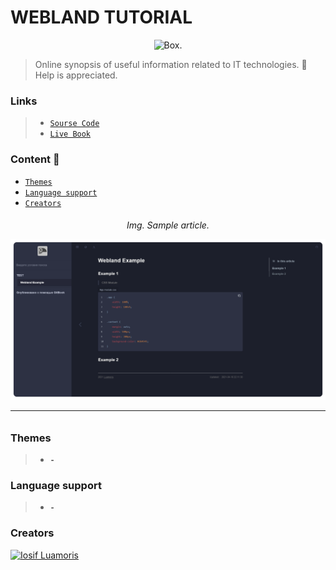 # WEBLAND TUTORIAL

<p align="center">
	<img width="50" src="https://cutt.ly/Jc9BZ0O" alt="Box.">
</p>

> Online synopsis of useful information related to IT technologies.
>  &#128215; Help is appreciated.

### Links

> * [`Sourse Code`][sourse-code]
> * [`Live Book`][live-book]


### Content &#128640;

* [`Themes`](#Themes)
* [`Language support`](#language-support)
* [`Creators`](#creators)


<p align="center">
	<h6 align="center">Img. Sample article.</з>
	<p></p>
	<img src="https://raw.githubusercontent.com/luamoris/tutorial/master/images/example.png" alt="Example.">
</p>


[sourse-code]: https://github.com/luamoris/tutorial
[live-book]: https://luamoris.github.io/tutorial/


---


### Themes

> * __`-`__


### Language support
> * __`-`__


### Creators

<p align="left">
	<a href="https://github.com/luamoris">
		<img width="50" src="https://cutt.ly/mc9ZDPN" alt="Iosif Luamoris"/>
	</a>
</p>


[box.svg]: https://cutt.ly/Jc9BZ0O
[icon.ico]: https://cutt.ly/ec9B6Xt
[example.png]: https://raw.githubusercontent.com/luamoris/tutorial/master/images/example.png
[iosif]: https://cutt.ly/mc9ZDPN

